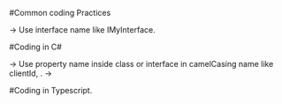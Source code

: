 ﻿
#Common coding Practices

-> Use interface name like IMyInterface.







#Coding in C#

-> Use property name inside class or interface in camelCasing name like clientId,  .
-> 







#Coding in Typescript.
